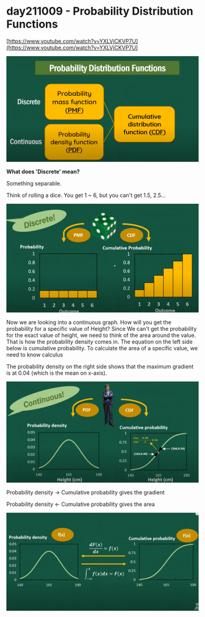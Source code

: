 # day211009 - Probability Distribution Functions

[https://www.youtube.com/watch?v=YXLVjCKVP7U](https://www.youtube.com/watch?v=YXLVjCKVP7U)

![Untitled](day211009%20-%20Probability%20Distribution%20Functions%20a2a73edec122494dbc282b6a0912c1ec/Untitled.png)

**What does 'Discrete' mean?**

Something separable.

Think of rolling a dice. You get 1 ~ 6, but you can't get 1.5, 2.5... 

![Untitled](day211009%20-%20Probability%20Distribution%20Functions%20a2a73edec122494dbc282b6a0912c1ec/Untitled%201.png)

Now we are looking into a continuous graph. How will you get the probability for a specific value of Height? Since We can't get the probability for the exact value of height, we need to think of the area around the value. That is how the probability density comes in. The equation on the left side below is cumulative probability. To calculate the area of a specific value, we need to know calculus

The probability density on the right side shows that the maximum gradient is at 0.04 (which is the mean on x-axis).

![Untitled](day211009%20-%20Probability%20Distribution%20Functions%20a2a73edec122494dbc282b6a0912c1ec/Untitled%202.png)

Probability density → Cumulative probability gives the gradient

Probability density ← Cumulative probability gives the area

![Untitled](day211009%20-%20Probability%20Distribution%20Functions%20a2a73edec122494dbc282b6a0912c1ec/Untitled%203.png)